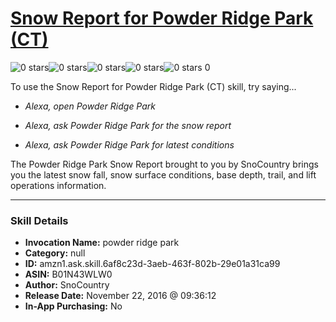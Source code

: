 # [Snow Report for Powder Ridge Park (CT)](http://alexa.amazon.com/#skills/amzn1.ask.skill.6af8c23d-3aeb-463f-802b-29e01a31ca99)
![0 stars](../../images/ic_star_border_black_18dp_1x.png)![0 stars](../../images/ic_star_border_black_18dp_1x.png)![0 stars](../../images/ic_star_border_black_18dp_1x.png)![0 stars](../../images/ic_star_border_black_18dp_1x.png)![0 stars](../../images/ic_star_border_black_18dp_1x.png) 0

To use the Snow Report for Powder Ridge Park (CT) skill, try saying...

* *Alexa, open Powder Ridge Park*

* *Alexa, ask Powder Ridge Park for the snow report*

* *Alexa, ask Powder Ridge Park for latest conditions*

The Powder Ridge Park Snow Report brought to you by SnoCountry brings you the latest snow fall, snow surface conditions,  base depth, trail, and lift operations information.

***

### Skill Details

* **Invocation Name:** powder ridge park
* **Category:** null
* **ID:** amzn1.ask.skill.6af8c23d-3aeb-463f-802b-29e01a31ca99
* **ASIN:** B01N43WLW0
* **Author:** SnoCountry
* **Release Date:** November 22, 2016 @ 09:36:12
* **In-App Purchasing:** No
